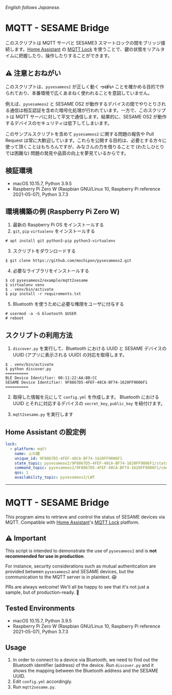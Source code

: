 _English follows Japanese._

# MQTT - SESAME Bridge

このスクリプトは MQTT サーバと SESAME3 スマートロックの間をブリッジ接続します。[Home Assistant](https://www.home-assistant.io/) の [MQTT Lock](https://www.home-assistant.io/integrations/lock.mqtt/) を使うことで、鍵の状態をリアルタイムに把握したり、操作したりすることができます。

## ⚠️ 注意とおねがい

このスクリプトは、`pysesameos2` が正しく動く ~~っぽい~~ ことを確かめる目的で作られており、本番環境で広くあまねく使われることを意図していません。

例えば、`pysesameos2` と SESAME OS2 が動作するデバイスの間でやりとりされる通信は相互認証を含めた暗号化処理が行われています。一方で、このスクリプトは MQTT サーバに対して平文で通信します。結果的に、SESAME OS2 が動作するデバイスのセキュリティは低下してしまいます。

このサンプルスクリプトを含めて `pysesameos2` に関する問題の報告や Pull Request は常に大歓迎しています。これらを公開する目的は、必要とする方々に使って頂くことはもちろんですが、みなさんの力を借りることで (わたしひとりでは困難な) 問題の発見や品質の向上を夢見ているからです。

## 検証環境

* macOS 10.15.7, Python 3.9.5
* Raspberry Pi Zero W (Raspbian GNU/Linux 10, Raspberry Pi reference 2021-05-07), Python 3.7.3

## 環境構築の例 (Raspberry Pi Zero W)

1. 最新の Raspberry Pi OS をインストールする
2. `git`, `pip` `virtualenv` をインストールする
```console
# apt install git python3-pip python3-virtualenv
```
3. スクリプトをダウンロードする
```console
$ git clone https://github.com/mochipon/pysesameos2.git
```
4. 必要なライブラリをインストールする
```console
$ cd pysesameos2/example/mqtt2sesame
$ virtualenv venv
$ . venv/bin/activate
$ pip install -r requirements.txt
```
5. Bluetooth を使うために必要な権限をユーザに付与する
```console
# usermod -a -G bluetooth $USER
# reboot
```

## スクリプトの利用方法

1. `discover.py` を実行して、Bluetooth における UUID と SESAME デバイスの UUID (アプリに表示される UUID) の対応を取得します。

```console
$ . venv/bin/activate
$ python discover.py
==========
BLE Device Identifier: 00:11:22:AA:BB:CC
SESAME Device Identifier: 9F8867D5-4FEF-48CA-BF74-1620FF9006F1
==========
```

2. 取得した情報を元にして `config.yml` を作成します。
Bluetooth における UUID とそれに対応するデバイスの `secret_key`, `public_key` を紐付けます。

3. `mqtt2sesame.py` を実行します

## Home Assistant の設定例

```yaml
lock:
  - platform: mqtt
    name: 上の鍵
    unique_id: 9F8867D5-4FEF-48CA-BF74-1620FF9006F1
    state_topic: pysesameos2/9F8867D5-4FEF-48CA-BF74-1620FF9006F1/status
    command_topic: pysesameos2/9F8867D5-4FEF-48CA-BF74-1620FF9006F1/cmd
    qos: 1
    availability_topic: pysesameos2/LWT
```

- - -

# MQTT - SESAME Bridge

This program aims to retrieve and control the status of SESAME devices via MQTT. Compatible with [Home Assistant](https://www.home-assistant.io/)'s [MQTT Lock](https://www.home-assistant.io/integrations/lock.mqtt/) platform.

## ⚠️ Important

This script is intended to demonstrate the use of `pysesameos2` and is **not recommended for use in production**.

For instance, security considerations such as mutual authentication are provided between `pysesameos2` and SESAME devices, but the communication to the MQTT server is in plaintext. 😱

PRs are always welcome! We'll all be happy to see that it's not just a sample, but of production-ready. 🙌

## Tested Environments

* macOS 10.15.7, Python 3.9.5
* Raspberry Pi Zero W (Raspbian GNU/Linux 10, Raspberry Pi reference 2021-05-07), Python 3.7.3

## Usage

1. In order to connect to a device via Bluetooth, we need to find out the Bluetooth identifier (address) of the device. Run `discover.py` and it shows the mapping between the Bluetooth address and the SESAME UUID.
2. Edit `config.yml` accordingly.
3. Run `mqtt2sesame.py`.
